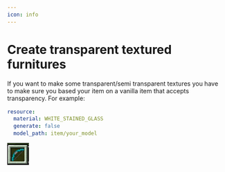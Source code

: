 ```yaml
---
icon: info
---
```


# Create transparent textured furnitures


<Warning>
If you want to make some transparent/semi transparent textures you have to make sure you based your item on a vanilla item that accepts transparency.  
For example:
</Warning>


```yaml
resource:
  material: WHITE_STAINED_GLASS
  generate: false
  model_path: item/your_model
```

![Example: potion bottles with semi-trasparency](assets/images/image%20%283%29.png)